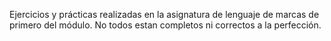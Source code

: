 Ejercicios y prácticas realizadas en la asignatura de lenguaje de marcas de primero del módulo. 
No todos estan completos ni correctos a la perfección.
